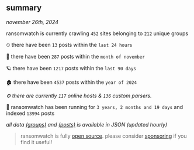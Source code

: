 
## summary
_november 26th, 2024_

ransomwatch is currently crawling `452` sites belonging to `212` unique groups

⏲ there have been `13` posts within the `last 24 hours`

🦈 there have been `287` posts within the `month of november`

🪐 there have been `1217` posts within the `last 90 days`

🏚 there have been `4537` posts within the `year of 2024`

_⚙️ there are currently `117` online hosts & `136` custom parsers._

🦕 ransomwatch has been running for `3 years, 2 months and 19 days` and indexed `13994` posts

_all data  [(groups)](http://ransomwhat.telemetry.ltd/groups) and [(posts)](http://ransomwhat.telemetry.ltd/posts) is available in JSON (updated hourly)_

> ransomwatch is fully [open source](https://github.com/joshhighet/ransomwatch#ransomwatch--). please consider [sponsoring](https://github.com/sponsors/joshhighet) if you find it useful!

